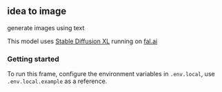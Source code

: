 ## idea to image 

generate images using text

This model uses [Stable Diffusion XL](https://www.fal.ai/models/stable-diffusion-xl) running on [fal.ai](https://fal.ai)

### Getting started

To run this frame, configure the environment variables in `.env.local`, use `.env.local.example` as a reference.